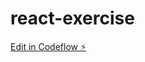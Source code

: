 # react-exercise

[Edit in Codeflow ⚡️](https://stackblitz.com/~/github.com/ZohraBoukhatem/react-exercise)